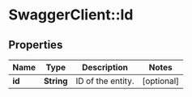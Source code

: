 # SwaggerClient::Id

## Properties
Name | Type | Description | Notes
------------ | ------------- | ------------- | -------------
**id** | **String** | ID of the entity. | [optional] 

